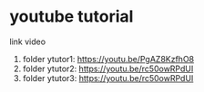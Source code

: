 # youtube tutorial
link video
1. folder ytutor1: https://youtu.be/PgAZ8KzfhO8
2. folder ytutor2: https://youtu.be/rc50owRPdUI
3. folder ytutor3: https://youtu.be/rc50owRPdUI
